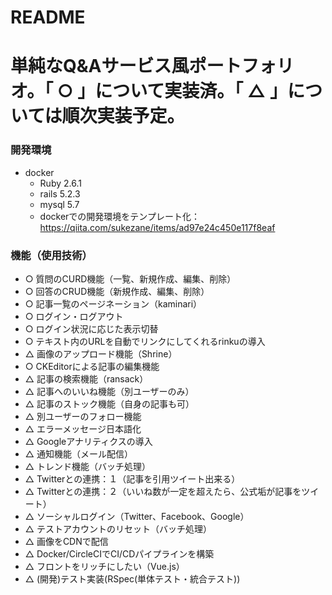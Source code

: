 # README

# 単純なQ&Aサービス風ポートフォリオ。「 ○ 」について実装済。「 △ 」については順次実装予定。
### 開発環境
- docker
  - Ruby 2.6.1
  - rails 5.2.3
  - mysql 5.7
  - dockerでの開発環境をテンプレート化：https://qiita.com/sukezane/items/ad97e24c450e117f8eaf
### 機能（使用技術）
- ○ 質問のCURD機能（一覧、新規作成、編集、削除）
- ○ 回答のCRUD機能（新規作成、編集、削除）
- ○ 記事一覧のページネーション（kaminari）
- ○ ログイン・ログアウト
- ○ ログイン状況に応じた表示切替
- ○ テキスト内のURLを自動でリンクにしてくれるrinkuの導入
- △ 画像のアップロード機能（Shrine）
- ○ CKEditorによる記事の編集機能
- △ 記事の検索機能（ransack）
- △ 記事へのいいね機能（別ユーザーのみ）
- △ 記事のストック機能（自身の記事も可）
- △ 別ユーザーのフォロー機能
- △ エラーメッセージ日本語化
- △ Googleアナリティクスの導入
- △ 通知機能（メール配信）
- △ トレンド機能（バッチ処理）
- △ Twitterとの連携：１（記事を引用ツイート出来る）
- △ Twitterとの連携：２（いいね数が一定を超えたら、公式垢が記事をツイート）
- △ ソーシャルログイン（Twitter、Facebook、Google）
- △ テストアカウントのリセット（バッチ処理）
- △ 画像をCDNで配信
- △ Docker/CircleCIでCI/CDパイプラインを構築
- △ フロントをリッチにしたい（Vue.js）
- △ (開発)テスト実装(RSpec(単体テスト・統合テスト))
